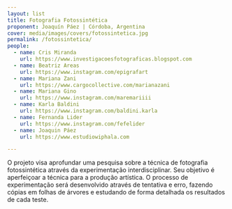 ```yaml
---
layout: list
title: Fotografia Fotossintética
proponent: Joaquín Páez | Córdoba, Argentina
cover: media/images/covers/fotossintetica.jpg
permalink: /fotossintetica/
people:
  - name: Cris Miranda
    url: https://www.investigacoesfotograficas.blogspot.com
  - name: Beatriz Areas
    url: https://www.instagram.com/epigrafart
  - name: Mariana Zani
    url: https://www.cargocollective.com/marianazani
  - name: Mariana Gino
    url: https://www.instagram.com/maremariiii
  - name: Karla Baldini
    url: https://www.instagram.com/baldini.karla
  - name: Fernanda Lider
    url: https://www.instagram.com/fefelider
  - name: Joaquin Páez
    url: https://www.estudiowiphala.com 

---
```


O projeto visa aprofundar uma pesquisa sobre a técnica de fotografia fotossintética através da experimentação interdisciplinar. Seu objetivo é aperfeiçoar a técnica para a produção artística. O processo de experimentação será desenvolvido através de tentativa e erro, fazendo cópias em folhas de árvores e estudando de forma detalhada os resultados de cada teste.
